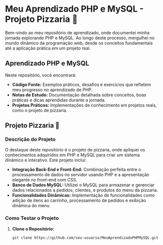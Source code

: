 # Meu Aprendizado PHP e MySQL - Projeto Pizzaria 🍕

Bem-vindo ao meu repositório de aprendizado, onde documentei minha jornada explorando PHP e MySQL. Ao longo deste processo, mergulhei no mundo dinâmico da programação web, desde os conceitos fundamentais até a aplicação prática em um projeto real.

## Aprendizado PHP e MySQL

Neste repositório, você encontrará:

- **Código Fonte:** Exemplos práticos, desafios e exercícios que refletem meu progresso no aprendizado de PHP.
- **Notas de Estudo:** Documentação detalhada sobre conceitos, boas práticas e dicas aprendidas durante a jornada.
- **Projetos Práticos:** Implementações de conhecimento em projetos reais, como o projeto de pizzaria.

## Projeto Pizzaria 🍕

### Descrição do Projeto

O destaque deste repositório é o projeto de pizzaria, onde apliquei os conhecimentos adquiridos em PHP e MySQL para criar um sistema dinâmico e interativo. Este projeto inclui:

- **Integração Back-End e Front-End:** Combinação perfeita entre o processamento de dados no servidor usando PHP e a apresentação elegante no front-end com CSS.
- **Banco de Dados MySQL:** Utilizei o MySQL para armazenar e gerenciar dados relacionados a pedidos, clientes, e produtos do menu da pizzaria.
- **Funcionalidades Dinâmicas:** Implementação de funcionalidades como adição de itens ao carrinho, processamento de pedidos e exibição dinâmica do menu.

### Como Testar o Projeto

1. **Clone o Repositório:**
   ```bash
   git clone https://github.com/seu-usuario/MeuAprendizadoPHPMySQL.git

